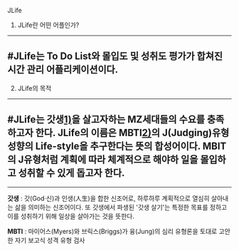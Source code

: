 JLife

1. JLife란 어떤 어플인가?
-------------
#JLife는 To Do List와 몰입도 및 성취도 평가가 합쳐진 시간 관리 어플리케이션이다.
-------------
2. JLife의 목적
-------------
#JLife는 **갓생**[1)](#godlife)을 살고자하는 MZ세대들의 수요를 충족하고자 한다. JLife의 이름은 MBTI[2)](#mbti)의 J(Judging)유형 성향의 Life-style을 추구한다는 뜻의 합성어이다. MBIT의 J유형처럼 계획에 따라 체계적으로 해야하 일을 몰입하고 성취할 수 있게 돕고자 한다.
-------------



------------------------

<a id="godlife"></a>
**갓생** : 갓(God·신)과 인생(人生)을 합한 신조어로, 하루하루 계획적으로 열심히 살아내는 삶을 의미하는 신조어이다. 또 갓생에서 파생된 '갓생 살기'는 특정한 목표를 정하고 이를 성취하기 위해 일상을 살아가는 것을 뜻한다.

<a id="mbti"></a>
**MBTI** : 마이어스(Myers)와 브릭스(Briggs)가 융(Jung)의 심리 유형론을 토대로 고안한 자기 보고식 성격 유형 검사


